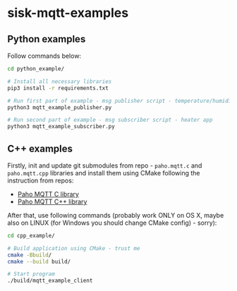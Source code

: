# sisk-mqtt-examples

## Python examples

Follow commands below:
```bash
cd python_example/

# Install all necessary libraries
pip3 install -r requirements.txt    

# Run first part of example - msg publisher script - temperature/humidity sensor app
python3 mqtt_example_publisher.py 

# Run second part of example - msg subscriber script - heater app
python3 mqtt_example_subscriber.py   
```

## C++ examples

Firstly, init and update git submodules from repo - `paho.mqtt.c` and `paho.mqtt.cpp` libraries and install them using CMake following the instruction from repos:
* [Paho MQTT C library](https://github.com/eclipse/paho.mqtt.c)
* [Paho MQTT C++ library](https://github.com/eclipse/paho.mqtt.cpp)

After that, use following commands (probably work ONLY on OS X, maybe also on LINUX (for Windows you should change CMake config) - sorry):

```bash
cd cpp_example/

# Build application using CMake - trust me
cmake -Bbuild/
cmake --build build/

# Start program
./build/mqtt_example_client
```
